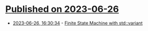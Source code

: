 # [Published on 2023-06-26](index.md)

* [2023-06-26, 16:30:34](https://lobste.rs/s/aakviw/finite_state_machine_with_std_variant) - [Finite State Machine with std::variant](https://www.cppstories.com/2023/finite-state-machines-variant-cpp/)
